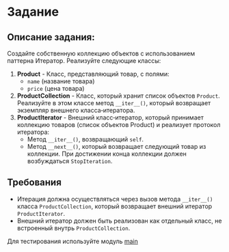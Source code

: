 # Задание

## Описание задания:

Создайте собственную коллекцию объектов с использованием паттерна Итератор. Реализуйте следующие классы:

1. **Product** - Класс, представляющий товар, с полями:
    - ```name``` (название товара)
    - ```price``` (цена товара)
2. **ProductCollection** - Класс, который хранит список объектов ```Product```. Реализуйте в этом классе
   метод ```__iter__()```, который возвращает экземпляр внешнего класса‑итератора.
3. **ProductIterator** - Внешний класс‑итератор, который принимает коллекцию товаров (список объектов Product) и
   реализует протокол итератора:
    - Метод ```__iter__()```, возвращающий ```self```.
    - Метод ```__next__()```, который возвращает следующий товар из коллекции. При достижении конца коллекции должен
      возбуждаться ```StopIteration```.

## Требования

- Итерация должна осуществляться через вызов метода ```__iter__()``` класса ```ProductCollection```, который возвращает внешний итератор ```ProductIterator```.
- Внешний итератор должен быть реализован как отдельный класс, не встроенный внутрь ```ProductCollection```.

Для тестирования используйте модуль [main](main.py)